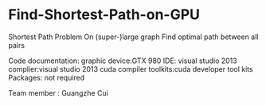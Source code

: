 # Find-Shortest-Path-on-GPU


Shortest Path Problem
On (super-)large graph
Find optimal path between all pairs


Code documentation:
graphic device:GTX 980
IDE: visual studio 2013
complier:visual studio 2013 cuda compiler
toolkits:cuda developer tool kits
Packages: not required

Team member : Guangzhe Cui

